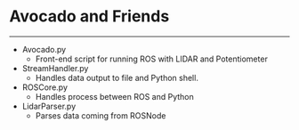 # Avocado and Friends

---

* Avocado.py  
  * Front-end script for running ROS with LIDAR and Potentiometer
* StreamHandler.py
  * Handles data output to file and Python shell.
* ROSCore.py
  * Handles process between ROS and Python
* LidarParser.py
  * Parses data coming from ROSNode